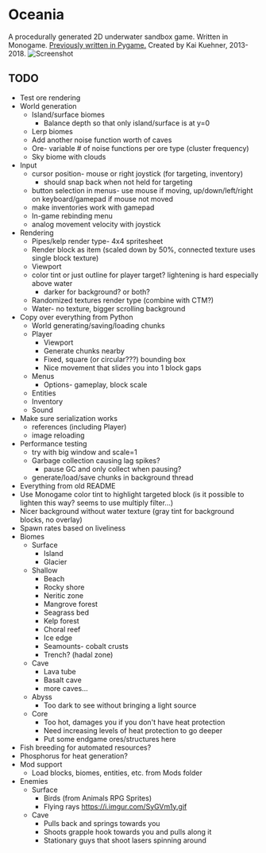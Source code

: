 Oceania
==
A procedurally generated 2D underwater sandbox game.
Written in Monogame. [Previously written in Pygame.](https://github.com/kaikue/Oceania)
Created by Kai Kuehner, 2013-2018.
![Screenshot](http://i.imgur.com/wUVoCkr.png)

TODO
--
- Test ore rendering
- World generation
	- Island/surface biomes
		- Balance depth so that only island/surface is at y=0
	- Lerp biomes
	- Add another noise function worth of caves
	- Ore- variable # of noise functions per ore type (cluster frequency)
	- Sky biome with clouds
- Input
	- cursor position- mouse or right joystick (for targeting, inventory)
		- should snap back when not held for targeting
	- button selection in menus- use mouse if moving, up/down/left/right on keyboard/gamepad if mouse not moved
	- make inventories work with gamepad
	- In-game rebinding menu
	- analog movement velocity with joystick
- Rendering
	- Pipes/kelp render type- 4x4 spritesheet
	- Render block as item (scaled down by 50%, connected texture uses single block texture)
	- Viewport
	- color tint or just outline for player target? lightening is hard especially above water
		- darker for background? or both?
	- Randomized textures render type (combine with CTM?)
	- Water- no texture, bigger scrolling background
- Copy over everything from Python
	- World generating/saving/loading chunks
	- Player
		- Viewport
		- Generate chunks nearby
		- Fixed, square (or circular???) bounding box
		- Nice movement that slides you into 1 block gaps
	- Menus
		- Options- gameplay, block scale
	- Entities
	- Inventory
	- Sound
- Make sure serialization works
	- references (including Player)
	- image reloading
- Performance testing
	- try with big window and scale=1
	- Garbage collection causing lag spikes?
		- pause GC and only collect when pausing?
	- generate/load/save chunks in background thread
- Everything from old README
- Use Monogame color tint to highlight targeted block (is it possible to lighten this way? seems to use multiply filter...)
- Nicer background without water texture (gray tint for background blocks, no overlay)
- Spawn rates based on liveliness
- Biomes
	- Surface
		- Island
		- Glacier
	- Shallow
		- Beach
		- Rocky shore
		- Neritic zone
		- Mangrove forest
		- Seagrass bed
		- Kelp forest
		- Choral reef
		- Ice edge
		- Seamounts- cobalt crusts
		- Trench? (hadal zone)
	- Cave
		- Lava tube
		- Basalt cave
		- more caves...
	- Abyss
		- Too dark to see without bringing a light source
	- Core
		- Too hot, damages you if you don't have heat protection
		- Need increasing levels of heat protection to go deeper
		- Put some endgame ores/structures here
- Fish breeding for automated resources?
- Phosphorus for heat generation?
- Mod support
	- Load blocks, biomes, entities, etc. from Mods folder
- Enemies
	- Surface
		- Birds (from Animals RPG Sprites)
		- Flying rays https://i.imgur.com/SyGVm1y.gif
	- Cave
		- Pulls back and springs towards you
		- Shoots grapple hook towards you and pulls along it
		- Stationary guys that shoot lasers spinning around